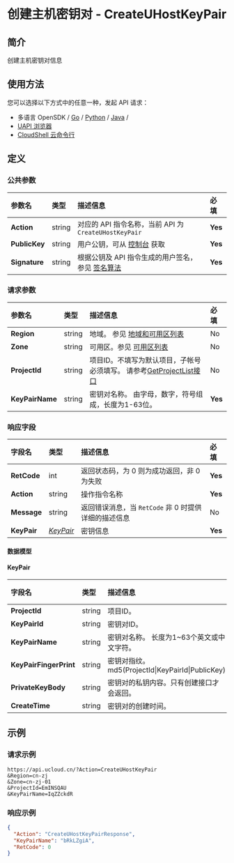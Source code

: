 # 创建主机密钥对 - CreateUHostKeyPair

## 简介

创建主机密钥对信息






## 使用方法

您可以选择以下方式中的任意一种，发起 API 请求：
- 多语言 OpenSDK / [Go](https://github.com/ucloud/ucloud-sdk-go) / [Python](https://github.com/ucloud/ucloud-sdk-python3) / [Java](https://github.com/ucloud/ucloud-sdk-java) /
- [UAPI 浏览器](https://console.ucloud.cn/uapi/detail?id=CreateUHostKeyPair)
- [CloudShell 云命令行](https://shell.ucloud.cn/)


## 定义

### 公共参数

| 参数名 | 类型 | 描述信息 | 必填 |
|:---|:---|:---|:---|
| **Action**     | string  | 对应的 API 指令名称，当前 API 为 `CreateUHostKeyPair`                        | **Yes** |
| **PublicKey**  | string  | 用户公钥，可从 [控制台](https://console.ucloud.cn/uapi/apikey) 获取                                             | **Yes** |
| **Signature**  | string  | 根据公钥及 API 指令生成的用户签名，参见 [签名算法](api/summary/signature.md)  | **Yes** |

### 请求参数

| 参数名 | 类型 | 描述信息 | 必填 |
|:---|:---|:---|:---|
| **Region** | string | 地域。 参见 [地域和可用区列表](https://docs.ucloud.cn/api/summary/regionlist) |No|
| **Zone** | string | 可用区。参见 [可用区列表](https://docs.ucloud.cn/api/summary/regionlist) |No|
| **ProjectId** | string | 项目ID。不填写为默认项目，子帐号必须填写。 请参考[GetProjectList接口](https://docs.ucloud.cn/api/summary/get_project_list) |No|
| **KeyPairName** | string | 密钥对名称。 由字母，数字，符号组成，长度为1-63位。 |**Yes**|

### 响应字段

| 字段名 | 类型 | 描述信息 | 必填 |
|:---|:---|:---|:---|
| **RetCode** | int | 返回状态码，为 0 则为成功返回，非 0 为失败 |**Yes**|
| **Action** | string | 操作指令名称 |**Yes**|
| **Message** | string | 返回错误消息，当 `RetCode` 非 0 时提供详细的描述信息 |No|
| **KeyPair** | [*KeyPair*](#KeyPair) | 密钥信息 |**Yes**|

#### 数据模型


#### KeyPair

| 字段名 | 类型 | 描述信息 | 必填 |
|:---|:---|:---|:---|
| **ProjectId** | string | 项目ID。 |No|
| **KeyPairId** | string | 密钥对ID。 |No|
| **KeyPairName** | string | 密钥对名称。 长度为1\~63个英文或中文字符。 |No|
| **KeyPairFingerPrint** | string | 密钥对指纹。md5(ProjectId\|KeyPairId\|PublicKey) |No|
| **PrivateKeyBody** | string | 密钥对的私钥内容。只有创建接口才会返回。 |No|
| **CreateTime** | string | 密钥对的创建时间。 |No|

## 示例

### 请求示例
    
```
https://api.ucloud.cn/?Action=CreateUHostKeyPair
&Region=cn-zj
&Zone=cn-zj-01
&ProjectId=EmINSQAU
&KeyPairName=IqZZckdR
```

### 响应示例
    
```json
{
  "Action": "CreateUHostKeyPairResponse",
  "KeyPairName": "bRkLZgiA",
  "RetCode": 0
}
```





